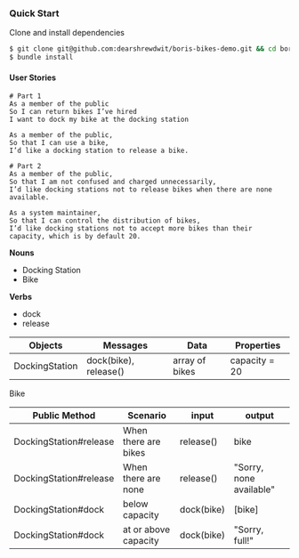 ### Quick Start

Clone and install dependencies
```sh
$ git clone git@github.com:dearshrewdwit/boris-bikes-demo.git && cd boris-bikes-demo
$ bundle install
```

#### User Stories
```
# Part 1
As a member of the public
So I can return bikes I’ve hired
I want to dock my bike at the docking station

As a member of the public,
So that I can use a bike,
I’d like a docking station to release a bike.
```
```
# Part 2
As a member of the public,
So that I am not confused and charged unnecessarily,
I’d like docking stations not to release bikes when there are none available.

As a system maintainer,
So that I can control the distribution of bikes,
I’d like docking stations not to accept more bikes than their capacity, which is by default 20.
```

**Nouns**
- Docking Station
- Bike

**Verbs**
- dock
- release

**Objects** | **Messages** | **Data** | **Properties**
-|-|-|-
DockingStation | dock(bike), release() | array of bikes | capacity = 20
Bike

**Public Method** | **Scenario** | input | output
-|-|-|-
DockingStation#release | When there are bikes | release() | bike
DockingStation#release | When there are none | release() | "Sorry, none available"
DockingStation#dock | below capacity | dock(bike) | [bike]
DockingStation#dock | at or above capacity | dock(bike) | "Sorry, full!"
